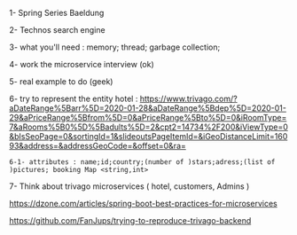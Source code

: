 1- Spring Series Baeldung

2- Technos search engine

3- what you'll need : memory; thread; garbage collection;

4- work the microservice interview (ok)

5- real example to do (geek)

6- try to represent the entity hotel : https://www.trivago.com/?aDateRange%5Barr%5D=2020-01-28&aDateRange%5Bdep%5D=2020-01-29&aPriceRange%5Bfrom%5D=0&aPriceRange%5Bto%5D=0&iRoomType=7&aRooms%5B0%5D%5Badults%5D=2&cpt2=14734%2F200&iViewType=0&bIsSeoPage=0&sortingId=1&slideoutsPageItemId=&iGeoDistanceLimit=16093&address=&addressGeoCode=&offset=0&ra=

    6-1- attributes : name;id;country;(number of )stars;adress;(list of )pictures; booking Map <string,int> 

7- Think about trivago microservices ( hotel, customers, Admins )

https://dzone.com/articles/spring-boot-best-practices-for-microservices

https://github.com/FanJups/trying-to-reproduce-trivago-backend
